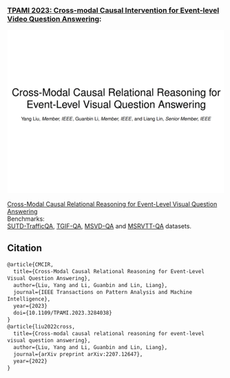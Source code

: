 ### [TPAMI 2023: Cross-modal Causal Intervention for Event-level Video Question Answering](https://arxiv.org/pdf/2207.12647.pdf):   
![Image](../../Images/CMCIR.gif)        

[Cross-Modal Causal Relational Reasoning for Event-Level Visual Question Answering](https://github.com/YangLiu9208/CMCIR)    
Benchmarks:    
[SUTD-TrafficQA](https://sutdcv.github.io/SUTD-TrafficQA/#/), [TGIF-QA](https://github.com/YunseokJANG/tgif-qa), [MSVD-QA](https://github.com/xudejing/video-question-answering) and [MSRVTT-QA](https://github.com/xudejing/video-question-answering) datasets.      

## Citation
```
@article{CMCIR,
  title={Cross-Modal Causal Relational Reasoning for Event-Level Visual Question Answering},
  author={Liu, Yang and Li, Guanbin and Lin, Liang},
  journal={IEEE Transactions on Pattern Analysis and Machine Intelligence},
  year={2023}
  doi={10.1109/TPAMI.2023.3284038}
}
@article{liu2022cross,
  title={Cross-modal causal relational reasoning for event-level visual question answering},
  author={Liu, Yang and Li, Guanbin and Lin, Liang},
  journal={arXiv preprint arXiv:2207.12647},
  year={2022}
}
```